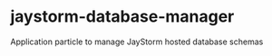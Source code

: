 jaystorm-database-manager
=========================

Application particle to manage JayStorm hosted database schemas